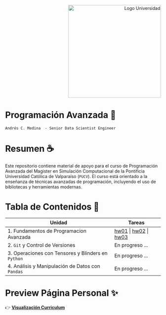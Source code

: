 <p align="right">
  <img src="https://www.2e.cl/wp-content/uploads/2023/03/logo-pucv.png" alt="Logo Universidad" width="300"/>
</p>

# Programación Avanzada 🚀

`Andrés C. Medina  - Senior Data Scientist Engineer`

# Resumen ☕

Este repositorio contiene material de apoyo para el curso de Programación Avanzada del Magister en Simulación Computacional de la Pontificia Universidad Católica de Valparaíso (`PUCV`). El curso está orientado a la enseñanza de técnicas avanzadas de programación, incluyendo el uso de bibliotecas y herramientas modernas.

# Tabla de Contenidos 🎯

| Unidad | Tareas | 
|-------------------------|------------------------------------------------------------------------|
| 1. Fundamentos de Programacion Avanzada   | [hw01](./Programacion_Avanzada/Unidad_01/) &#124; [hw02](./Programacion_Avanzada/Unidad_02/hw02/) &#124; [hw03](./Programacion_Avanzada/Unidad_02/hw03/)|
| 2. `Git` y Control de Versiones | En progreso ... | 
| 3. Operaciones con Tensores y Blinders en `Python` | En progreso ... |
| 4. Análisis y Manipulación de Datos con `Pandas`| En progreso ... |


# Preview Página Personal ✨
👉 [**Visualización Curriculum**](https://anmedinas.github.io/MSC-20225/)